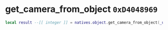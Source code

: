 # get_camera_from_object `0xD4048969`

```lua
local result --[[ integer ]] = natives.object.get_camera_from_object(_unk0 --[[ integer ]])
```